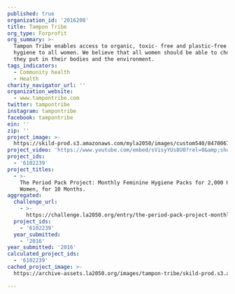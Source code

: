 ```yaml
---
published: true
organization_id: '2016208'
title: Tampon Tribe
org_type: Forprofit
org_summary: >-
  Tampon Tribe enables access to organic, toxic- free and plastic-free feminine
  hygiene to all women. We believe that all women should be able to chose what
  they put in their bodies and the environment.
tags_indicators:
  - Community health
  - Health
charity_navigator_url: ''
organization_website:
  - www.tampontribe.com
twitter: tampontribe
instagram: tampontribe
facebook: tampontribe
ein: ''
zip: ''
project_image: >-
  https://skild-prod.s3.amazonaws.com/myla2050/images/custom540/8470067535741-team91.jpg
project_video: 'https://www.youtube.com/embed/sVisyYUs8U0?rel=0&amp;showinfo=0'
project_ids:
  - '6102239'
project_titles:
  - >-
    The Period Pack Project: Monthly Feminine Hygiene Packs for 2,000 Homeless
    Women, for 10 Months.
aggregated:
  challenge_url:
    - >-
      https://challenge.la2050.org/entry/the-period-pack-project-monthly-feminine-hygiene-packs-for-2-000-homeless-women-for-10-months
  project_ids:
    - '6102239'
  year_submitted:
    - '2016'
year_submitted: '2016'
calculated_project_ids:
  - '6102239'
cached_project_image: >-
  https://archive-assets.la2050.org/images/tampon-tribe/skild-prod.s3.amazonaws.com/myla2050/images/custom540/8470067535741-team91.jpg

---
```

